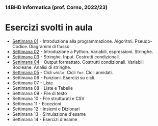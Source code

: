 ### 14BHD Informatica (prof. Corno, 2022/23)
# Esercizi svolti in aula

- [Settimana 01](./Settimana01/) - Introduzione alla programmazione. Algoritmi. Pseudo-Codice. Diagrammi di flusso.
- [Settimana 02](./Settimana02/) - Introduzione a Python. Variabili, espressioni. Stringhe.
- [Settimana 03](./Settimana03/) - Stringhe. Input. Costrutti condizionali.
- [Settimana 04](./Settimana04/) - Output formattato. Costrutti condizionali. Variabili Booleane. Analisi di stringhe.
- [Settimana 05](./Settimana05/) - Cicli `while`. Cicli `for`. Cicli annidati.
- Settimana 06 - Funzioni. Esercizi su cicli.
- Settimana 07 - Liste
- Settimana 08 - Liste e Tabelle
- Settimana 09 - File di testo
- Settimana 10 - File strutturati e CSV
- Settimana 11 - Eccezioni
- Settimana 12 - Insiemi e Dizionari
- Settimana 13 - Simulazione d'esame
- Settimana 14 - Esercizi d'esame
